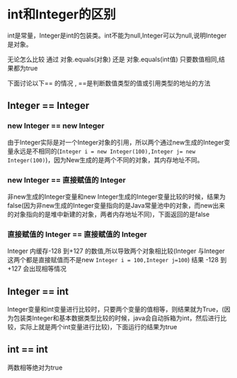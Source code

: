 # int和Integer的区别 

 int是常量，Integer是int的包装类。int不能为null,Integer可以为null,说明Integer 是对象。

无论怎么比较 通过  对象.equals(对象)  还是 对象.equals(int值)   只要数值相同,结果都为true

下面讨论以下== 的情况 , ==是判断数值类型的值或引用类型的地址的方法

## Integer == Integer

### new Integer == new Integer

由于Integer实际是对一个Integer对象的引用，所以两个通过new生成的Integer变量永远是不相同的(`Integer i = new Integer(100),Integer j= new Integer(100)`)，因为New生成的是两个不同的对象，其内存地址不同。

### new Integer == 直接赋值的 Integer

非new生成的Integer变量和new Integer生成的Integer变量比较的时候，结果为false(因为非new生成的Integer变量指向的是Java常量池中的对象，而new出来的对象指向的是堆中新建的对象，两者内存地址不同)，下面返回的是false

### 直接赋值的 Integer == 直接赋值的 Integer

Integer 内缓存-128 到+127 的数值,所以导致两个对象相比较(Integer 与Integer这两个都是直接赋值而不是new  `Integer i = 100,Integer j=100`) 结果 -128 到+127  会出现相等情况

## Integer == int

Integer变量和int变量进行比较时，只要两个变量的值相等，则结果就为True，(因为包装类Integer和基本数据类型比较的时候，java会自动拆箱为int，然后进行比较，实际上就是两个int变量进行比较)，下面运行的结果为true

## int == int

两数相等绝对为true



